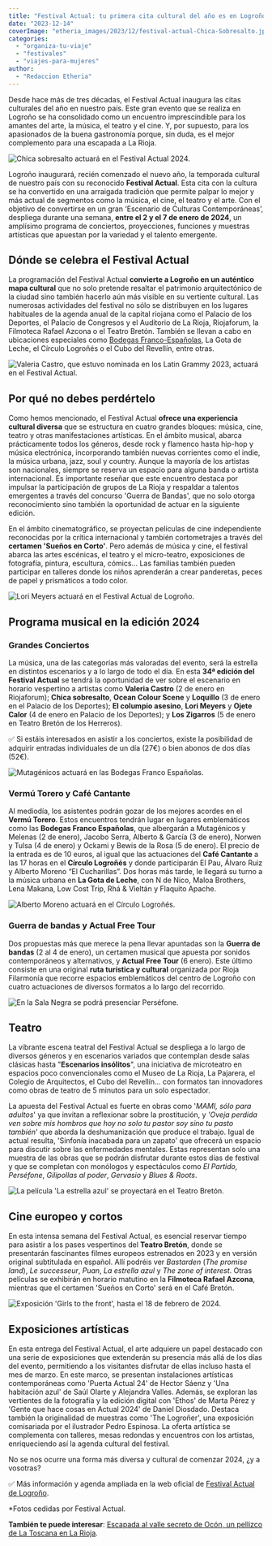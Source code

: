 ```yaml
---
title: "Festival Actual: tu primera cita cultural del año es en Logroño"
date: "2023-12-14"
coverImage: "etheria_images/2023/12/festival-actual-Chica-Sobresalto.jpg"
categories: 
  - "organiza-tu-viaje"
  - "festivales"
  - "viajes-para-mujeres"
author: 
  - "Redaccion Etheria"
---
```


Desde hace más de tres décadas, el Festival Actual inaugura las citas culturales del año 
en nuestro país. Este gran evento que se realiza en Logroño se ha consolidado como un 
encuentro imprescindible para los amantes del arte, la música, el teatro y el cine. Y, 
por supuesto, para los apasionados de la buena gastronomía porque, sin duda, es el mejor 
complemento para una escapada a La Rioja. 

![Chica sobresalto actuará en el Festival Actual 2024.](etheria_images/2023/12/festival-actual-Chica-Sobresalto.jpg "Chica sobresalto actuará en el Festival Actual 2024.")

Logroño inaugurará, recién comenzado el nuevo año, la temporada cultural de nuestro país 
con su reconocido **Festival Actual**. Esta cita con la cultura se ha convertido en una 
arraigada tradición que permite palpar lo mejor y más actual de segmentos como la 
música, el cine, el teatro y el arte. Con el objetivo de convertirse en un gran 
‘Escenario de Culturas Contemporáneas’, despliega durante una semana, **entre el 2 y el 
7 de enero de 2024**, un amplísimo programa de conciertos, proyecciones, funciones y 
muestras artísticas que apuestan por la variedad y el talento emergente. 

## Dónde se celebra el Festival Actual

La programación del Festival Actual **convierte a Logroño en un auténtico mapa 
cultural** que no solo pretende resaltar el patrimonio arquitectónico de la ciudad sino 
también hacerlo aún más visible en su vertiente cultural. Las numerosas actividades del 
festival no sólo se distribuyen en los lugares habituales de la agenda anual de la 
capital riojana como el Palacio de los Deportes, el Palacio de Congresos y el Auditorio 
de La Rioja, Riojaforum, la Filmoteca Rafael Azcona o el Teatro Bretón. También se 
llevan a cabo en ubicaciones especiales como [Bodegas 
Franco-Españolas](https://etheriamagazine.com/2023/06/26/bodegas-franco-espanolas-noches-vino-cine/), 
La Gota de Leche, el Círculo Logroñés o el Cubo del Revellín, entre otras. 

![Valeria Castro, que estuvo nominada en los Latin Grammy 2023, actuará en el Festival Actual.](etheria_images/2023/12/Valeria-Castro.jpg "Valeria Castro, que estuvo nominada en los Latin Grammy 2023, actuará en el Festival Actual.")

## Por qué no debes perdértelo

Como hemos mencionado, el Festival Actual **ofrece una experiencia cultural diversa** 
que se estructura en cuatro grandes bloques: música, cine, teatro y otras 
manifestaciones artísticas. En el ámbito musical, abarca prácticamente todos los 
géneros, desde rock y flamenco hasta hip-hop y música electrónica, incorporando también 
nuevas corrientes como el indie, la música urbana, jazz, soul y country. Aunque la 
mayoría de los artistas son nacionales, siempre se reserva un espacio para alguna banda 
o artista internacional. Es importante reseñar que este encuentro destaca por impulsar 
la participación de grupos de La Rioja y respaldar a talentos emergentes a través del 
concurso 'Guerra de Bandas', que no solo otorga reconocimiento sino también la 
oportunidad de actuar en la siguiente edición. 

En el ámbito cinematográfico, se proyectan películas de cine independiente reconocidas 
por la crítica internacional y también cortometrajes a través del **certamen 'Sueños en 
Corto'**. Pero además de música y cine, el festival abarca las artes escénicas, el 
teatro y el micro-teatro, exposiciones de fotografía, pintura, escultura, cómics... Las 
familias también pueden participar en talleres donde los niños aprenderán a crear 
panderetas, peces de papel y prismáticos a todo color. 

![Lori Meyers actuará en el Festival Actual de Logroño.](etheria_images/2023/12/festival-actual-lori-meyers.jpg "Lori Meyers actuará en el Festival Actual de Logroño.")

## Programa musical en la edición 2024

### Grandes Conciertos

La música, una de las categorías más valoradas del evento, será la estrella en distintos 
escenarios y a lo largo de todo el día. En esta **34ª edición del Festival Actual** se 
tendrá la oportunidad de ver sobre el escenario en horario vespertino a artistas como 
**Valeria Castro** (2 de enero en Riojaforum); **Chica sobresalto**, **Ocean Colour 
Scene** y **Loquillo** (3 de enero en el Palacio de los Deportes); **El columpio 
asesino**, **Lori Meyers** y **Ojete Calor** (4 de enero en Palacio de los Deportes); y 
**Los Zigarros** (5 de enero en Teatro Bretón de los Herreros). 

✅ Si estáis interesados en asistir a los conciertos, existe la posibilidad de adquirir 
entradas individuales de un día (27€) o bien abonos de dos días (52€). 

![Mutagénicos actuará en las Bodegas Franco Españolas.](etheria_images/2023/12/festival-actual-Mutagenicos.jpg "Mutagénicos actuará en las Bodegas Franco Españolas de Logroño.")

### Vermú Torero y Café Cantante

Al mediodía, los asistentes podrán gozar de los mejores acordes en el **Vermú Torero**. 
Estos encuentros tendrán lugar en lugares emblemáticos como las **Bodegas Franco 
Españolas**, que albergarán a Mutagénicos y Melenas (2 de enero), Jacobo Serra, Alberto 
& García (3 de enero), Norwen y Tulsa (4 de enero) y Ockami y Bewis de la Rosa (5 de 
enero). El precio de la entrada es de 10 euros, al igual que las actuaciones del **Café 
Cantante** a las 17 horas en el **Círculo Logroñés** y donde participarán El Pau, Álvaro 
Ruiz y Alberto Moreno “El Cucharillas”. Dos horas más tarde, le llegará su turno a la 
música urbana en **La Gota de Leche**, con N de Nico, Maloa Brothers, Lena Makana, Low 
Cost Trip, Rhá & Vieltán y Flaquito Apache. 

![Alberto Moreno actuará en el Círculo Logroñés.](etheria_images/2023/12/festival-actual-Alberto-Moreno.jpg "Alberto Moreno actuará en el Círculo Logroñés.")

### Guerra de bandas y Actual Free Tour

Dos propuestas más que merece la pena llevar apuntadas son la **Guerra de bandas** (2 al 
4 de enero), un certamen musical que apuesta por sonidos contemporáneos y alternativos, 
y **Actual Free Tour** (6 enero). Este último consiste en una original **ruta turística 
y cultural** organizada por Rioja Filarmonía que recorre espacios emblemáticos del 
centro de Logroño con cuatro actuaciones de diversos formatos a lo largo del recorrido. 

![En la Sala Negra se podrá presenciar Perséfone.](etheria_images/2023/12/festival-actual-Persefone.jpg "En la Sala Negra se podrá presenciar Perséfone.")

## Teatro

La vibrante escena teatral del Festival Actual se despliega a lo largo de diversos 
géneros y en escenarios variados que contemplan desde salas clásicas hasta "**Escenarios 
insólitos**", una iniciativa de microteatro en espacios poco convencionales como el 
Museo de La Rioja, La Pajarera, el Colegio de Arquitectos, el Cubo del Revellín... con 
formatos tan innovadores como obras de teatro de 5 minutos para un solo espectador. 

La apuesta del Festival Actual es fuerte en obras como '_MAMI, sólo para adultos_' ya 
que invitan a reflexionar sobre la prostitución, y _'Oveja perdida ven sobre mis hombros 
que hoy no solo tu pastor soy sino tu pasto también_' que aborda la deshumanización que 
produce el trabajo. Igual de actual resulta, 'Sinfonía inacabada para un zapato' que 
ofrecerá un espacio para discutir sobre las enfermedades mentales. Estas representan 
solo una muestra de las obras que se podrán disfrutar durante estos días de festival y 
que se completan con monólogos y espectáculos como _El Partido,_ _Perséfone_, 
_Gilipollas al poder_, _Gervasio_ y _Blues & Roots_. 

![La película 'La estrella azul' se proyectará en el Teatro Bretón.](etheria_images/2023/12/La-Estrella-Azul-850x356.jpg "La película 'La estrella azul' se proyectará en el Teatro Bretón.")

## Cine europeo y cortos

En esta intensa semana del Festival Actual, es esencial reservar tiempo para asistir a 
los pases vespertinos del **Teatro Bretón**, donde se presentarán fascinantes filmes 
europeos estrenados en 2023 y en versión original subtitulada en español. Allí podréis 
ver _Bastarden_ (_The promise land_), _Le successeur_, _Puan_, _La estrella azul_ y _The 
zone of interest_. Otras películas se exhibirán en horario matutino en la **Filmoteca 
Rafael Azcona**, mientras que el certamen 'Sueños en Corto' será en el Café Bretón. 

![Exposición 'Girls to the front', hasta el 18 de febrero de 2024.](etheria_images/2023/12/girls-to-front-logrono.jpg "Exposición 'Girls to the front', hasta el 18 de febrero de 2024.")

## Exposiciones artísticas

En esta entrega del Festival Actual, el arte adquiere un papel destacado con una serie 
de exposiciones que extenderán su presencia más allá de los días del evento, permitiendo 
a los visitantes disfrutar de ellas incluso hasta el mes de marzo. En este marco, se 
presentan instalaciones artísticas contemporáneas como 'Puerta Actual 24' de Hector 
Sáenz y 'Una habitación azul' de Saúl Olarte y Alejandra Valles. Además, se exploran las 
vertientes de la fotografía y la edición digital con 'Ethos' de Marta Pérez y 'Gente que 
hace cosas en Actual 2024' de Daniel Diosdado. Destaca también la originalidad de 
muestras como 'The Logroñer', una exposición comisariada por el ilustrador Pedro 
Espinosa. La oferta artística se complementa con talleres, mesas redondas y encuentros 
con los artistas, enriqueciendo así la agenda cultural del festival. 

No se nos ocurre una forma más diversa y cultural de comenzar 2024, ¿y a vosotras? 

✅ Más información y agenda ampliada en la web oficial de [Festival Actual de 
Logroño](https://actualfestival.com/). 

\*Fotos cedidas por Festival Actual. 

**También te puede interesar**: [Escapada al valle secreto de Ocón, un pellizco de La 
Toscana en La 
Rioja](https://etheriamagazine.com/2020/10/26/viaje-la-rioja-vendimia-valle-de-ocon/).
